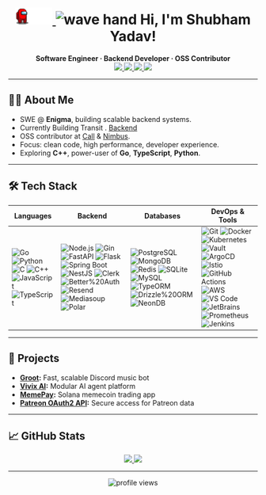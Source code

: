 <!-- Animated intro and avatar -->
<h1 align="center">
  <a href="https://zarif.pro/?ref=ghrdme" target="_blank">
    <img src="https://github.com/zarifpour/assets/blob/main/gifs/imposter.gif?raw=true" alt="imposter" width="75"/>
  </a>
  <img src="https://imgur.com/C7PX4kM.gif" width="30" height="30" alt="wave hand"/> Hi, I'm <b>Shubham Yadav</b>!
</h1>

<div align="center">
  <strong>Software Engineer · Backend Developer · OSS Contributor</strong>
  <br/>
  <a href="mailto:hi@yssh.dev">
    <img src="https://img.shields.io/badge/-hi@yssh.dev-556DB3?style=flat-square&logo=gmail&logoColor=EA4335"/>
  </a>
  <a href="https://yssh.dev" target="_blank">
    <img src="https://img.shields.io/badge/-yssh.dev-000000?style=flat-square&logo=vercel&logoColor=white"/>
  </a>
  <a href="https://yssh.dev/blog" target="_blank">
    <img src="https://img.shields.io/badge/-Blog-05122A?style=flat-square&logo=hashnode&logoColor=2962FF"/>
  </a>
  <a href="https://yssh.dev/resume" target="_blank">
    <img src="https://img.shields.io/badge/-Resume-05122A?style=flat-square&logo=readme&logoColor=FFD700"/>
  </a>
</div>

---

## 🧑‍💻 About Me
- SWE @ **Enigma**, building scalable backend systems.
- Currently Building Transit . [Backend](https://github.com/inlovewithgo/transit-backend)
- OSS contributor at [Call](https://joincall.co) & [Nimbus](https://nimbus.storage).
- Focus: clean code, high performance, developer experience.
- Exploring **C++**, power-user of **Go**, **TypeScript**, **Python**.

---

## 🛠 Tech Stack

| **Languages** | **Backend** | **Databases** | **DevOps & Tools** |
|---------------|-------------|---------------|--------------------|
| ![Go](https://img.shields.io/badge/-Go-05122A?style=flat&logo=Go&logoColor=00ADD8) ![Python](https://img.shields.io/badge/-Python-05122A?style=flat&logo=python) ![C](https://img.shields.io/badge/-C-05122A?style=flat&logo=c&logoColor=00599C&labelColor=05122A) ![C++](https://img.shields.io/badge/-C++-05122A?style=flat&logo=cplusplus&logoColor=00599C) ![JavaScript](https://img.shields.io/badge/-JavaScript-05122A?style=flat&logo=javascript) ![TypeScript](https://img.shields.io/badge/-TypeScript-05122A?style=flat&logo=typescript) | ![Node.js](https://img.shields.io/badge/-Node.js-05122A?style=flat&logo=node.js) ![Gin](https://img.shields.io/badge/-Gin-05122A?style=flat&logo=go&logoColor=00ADD8) ![FastAPI](https://img.shields.io/badge/-FastAPI-05122A?style=flat&logo=fastapi&logoColor=009688) ![Flask](https://img.shields.io/badge/-Flask-05122A?style=flat&logo=flask) ![Spring Boot](https://img.shields.io/badge/-Spring%20Boot-05122A?style=flat&logo=springboot) ![NestJS](https://img.shields.io/badge/-NestJS-05122A?style=flat&logo=nestjs&logoColor=E0234E) ![Clerk](https://img.shields.io/badge/-Clerk-05122A?style=flat&logo=clerk) ![Better%20Auth](https://img.shields.io/badge/-Better%20Auth-05122A?style=flat&logo=auth0&logoColor=white) ![Resend](https://img.shields.io/badge/-Resend-05122A?style=flat&logo=minutemailer&logoColor=white) ![Mediasoup](https://img.shields.io/badge/-Mediasoup-05122A?style=flat&logo=webrtc&logoColor=white) ![Polar](https://img.shields.io/badge/-Polar-05122A?style=flat&logo=polar&logoColor=white) | ![PostgreSQL](https://img.shields.io/badge/-PostgreSQL-05122A?style=flat&logo=postgresql&logoColor=336791) ![MongoDB](https://img.shields.io/badge/-MongoDB-05122A?style=flat&logo=MongoDB&logoColor=47A248) ![Redis](https://img.shields.io/badge/-Redis-05122A?style=flat&logo=redis) ![SQLite](https://img.shields.io/badge/-SQLite-05122A?style=flat&logo=SQLite&logoColor=003B57) ![MySQL](https://img.shields.io/badge/-MySQL-05122A?style=flat&logo=mysql&logoColor=4DB33D) ![TypeORM](https://img.shields.io/badge/-TypeORM-05122A?style=flat&logo=typeorm&logoColor=F37626) ![Drizzle%20ORM](https://img.shields.io/badge/-Drizzle%20ORM-05122A?style=flat&logo=drizzle&logoColor=F1E05A) ![NeonDB](https://img.shields.io/badge/-NeonDB-05122A?style=flat&logo=data:image/svg+xml;base64,PHN2ZyB3aWR0aD0iMTAwIiBoZWlnaHQ9IjEwMCIgdmlld0JveD0iMCAwIDI1NiAyNTYiIGZpbGw9IiNmZmYiIHhtbG5zPSJodHRwOi8vd3d3LnczLm9yZy8yMDAwL3N2ZyI+PHBhdGggZD0iTTAgMGgyNTZ2MjU2SDBWMHoiLz48cGF0aCBkPSJNMTI4IDM2TDQ4IDE4MEg4MFYyMjBIMTYwVjE4MEgyMDhMMTI4IDM2WiIvPjwvc3ZnPg==) | ![Git](https://img.shields.io/badge/-Git-05122A?style=flat&logo=git) ![Docker](https://img.shields.io/badge/-Docker-05122A?style=flat&logo=docker) ![Kubernetes](https://img.shields.io/badge/-Kubernetes-05122A?style=flat&logo=kubernetes) ![Vault](https://img.shields.io/badge/-Vault-05122A?style=flat&logo=vault&logoColor=white) ![ArgoCD](https://img.shields.io/badge/-ArgoCD-05122A?style=flat&logo=argo) ![Istio](https://img.shields.io/badge/-Istio-05122A?style=flat&logo=istio&logoColor=white) ![GitHub Actions](https://img.shields.io/badge/-GitHub%20Actions-05122A?style=flat&logo=githubactions&logoColor=2088FF) ![AWS](https://img.shields.io/badge/-AWS-05122A?style=flat&logo=amazonaws) ![VS Code](https://img.shields.io/badge/-VS%20Code-05122A?style=flat&logo=visualstudiocode&logoColor=007ACC) ![JetBrains](https://img.shields.io/badge/-JetBrains-05122A?style=flat&logo=jetbrains) ![Prometheus](https://img.shields.io/badge/-Prometheus-05122A?style=flat&logo=prometheus&logoColor=E6522C) ![Jenkins](https://img.shields.io/badge/-Jenkins-05122A?style=flat&logo=jenkins&logoColor=D24939) |

---

## 🚀 Projects

- **[Groot](https://grootbot.pro):** Fast, scalable Discord music bot
- **[Vivix AI](https://github.com/inlovewithgo/vivix-ai):** Modular AI agent platform
- **[MemePay](https://github.com/inlovewithgo):** Solana memecoin trading app
- **[Patreon OAuth2 API](https://github.com/inlovewithgo/patreon-payment-api):** Secure access for Patreon data

---

## 📈 GitHub Stats

<p align="center">
  <a href="https://github.com/inlovewithgo">
    <img src="https://github-readme-stats-steel-omega.vercel.app/api?username=inlovewithgo&show_icons=true&include_all_commits=true&icon_color=2d77dc&title_color=2d77dc&text_color=ffffff&bg_color=0d1117&hide_border=true&number_format=long" height="160"/>
  </a>
  <a href="https://github.com/inlovewithgo">
    <img src="https://github-readme-stats-steel-omega.vercel.app/api/top-langs/?username=inlovewithgo&layout=compact&icon_color=2d77dc&title_color=2d77dc&text_color=ffffff&bg_color=0d1117&hide_border=true&langs_count=10" height="160"/>
  </a>
</p>

---

<p align="center">
  <img src="https://komarev.com/ghpvc/?username=inlovewithgo&style=flat&color=lightgray" alt="profile views"/>
</p>
